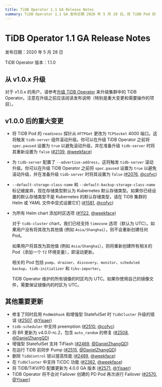 ```yaml
---
title: TiDB Operator 1.1 GA Release Notes
summary: TiDB Operator 1.1 GA 发布日期 2020 年 5 月 28 日。将 TiDB Pod 的 readiness 探针从 HTTPGet 更改为 TCPSocket 4000 端口。这将触发 tidb-server 组件滚动升级。你可以在升级 TiDB Operator 之前将 spec.paused 设置为 true 以避免滚动升级，并在准备升级 tidb-server 时将其重新设置为 false。
---
```


# TiDB Operator 1.1 GA Release Notes

发布日期：2020 年 5 月 28 日

TiDB Operator 版本：1.1.0

## 从 v1.0.x 升级

对于 v1.0.x 的用户，请参考[升级 TiDB Operator](https://docs.pingcap.com/zh/tidb-in-kubernetes/stable/upgrade-tidb-operator) 来升级集群中的 TiDB Operator。注意在升级之前应该阅读发布说明（特别是重大变更和需要操作的项目）。

## v1.0.0 后的重大变更

* 将 TiDB Pod 的 `readiness` 探针从 `HTTPGet` 更改为 `TCPSocket` 4000 端口。这将触发 `tidb-server` 组件滚动升级。你可以在升级 TiDB Operator 之前将 `spec.paused` 设置为 `true` 以避免滚动升级，并在准备升级 `tidb-server` 时将其重新设置为 `false` ([#2139](https://github.com/pingcap/tidb-operator/pull/2139), [@weekface](https://github.com/weekface))
* 为 `tidb-server` 配置了 `--advertise-address`，这将触发 `tidb-server` 滚动升级。你可以在升级 TiDB Operator 之前将 `spec.paused` 设置为 `true` 以避免滚动升级，并在准备升级 `tidb-server` 时将其设置为 `false` ([#2076](https://github.com/pingcap/tidb-operator/pull/2076), [@cofyc](https://github.com/cofyc))
* `--default-storage-class-name` 和 `--default-backup-storage-class-name` 标记被废弃，现在存储类型默认为 Kubernetes 默认存储类型。如果你已经设置的默认存储类型不是 Kubernetes 的默认存储类型，请在 TiDB 集群的 Helm 或 YAML 文件中显式设置它们 ([#1581](https://github.com/pingcap/tidb-operator/pull/1581), [@cofyc](https://github.com/cofyc))
* 为所有 Helm chart 添加时区选项 ([#1122](https://github.com/pingcap/tidb-operator/pull/1122), [@weekface](https://github.com/weekface))

    对于 `tidb-cluster` chart，我们已经支持 `timezone` 选项（默认为 UTC）。如果用户没有将其改为其他值 (例如 `Asia/Shanghai`），则不会重新创建任何 Pod。

    如果用户将其改为其他值 (例如 `Asia/Shanghai`），则将重新创建所有相关的 Pod（添加一个 `TZ` 环境变量），即滚动更新。

    相关的 Pod 包括 `pump`、`drainer`、`discovery`、`monitor`、`scheduled backup`、`tidb-initializer` 和 `tikv-importer`。

    TiDB Operator 维护的所有镜像的时区均为 UTC。如果你使用自己的镜像文件，需要保证镜像内的时区为 UTC。

## 其他重要更新

* 修复了同时启用 `PodWebhook` 和增强型 StatefulSet 时 `TidbCluster` 升级的错误 ([#2507](https://github.com/pingcap/tidb-operator/pull/2507), [@Yisaer](https://github.com/Yisaer))
* `tidb-scheduler` 中支持 preemption ([#2510](https://github.com/pingcap/tidb-operator/pull/2510), [@cofyc](https://github.com/cofyc))
* 将 BR 更新为 v4.0.0-rc.2，包含 `auto_random` 的修复 ([#2508](https://github.com/pingcap/tidb-operator/pull/2508), [@DanielZhangQD](https://github.com/DanielZhangQD))
* 增强型 StatefulSet 支持 TiFlash ([#2469](https://github.com/pingcap/tidb-operator/pull/2469), [@DanielZhangQD](https://github.com/DanielZhangQD))
* 在运行 TiDB 前同步 Pump ([#2515](https://github.com/pingcap/tidb-operator/pull/2515), [@DanielZhangQD](https://github.com/DanielZhangQD))
* 删除 `TidbControl` 锁以提高性能 ([#2489](https://github.com/pingcap/tidb-operator/pull/2489), [@weekface](https://github.com/weekface))
* 在 `TidbCluster` 中支持 TiCDC 功能 ([#2362](https://github.com/pingcap/tidb-operator/pull/2362), [@weekface](https://github.com/weekface))
* 将 TiDB/TiKV/PD 配置更新为 4.0.0 GA 版本 ([#2571](https://github.com/pingcap/tidb-operator/pull/2571), [@Yisaer](https://github.com/Yisaer))
* TiDB Operator 将不会对 Failover 创建的 PD Pod 再次进行 Failover ([#2570](https://github.com/pingcap/tidb-operator/pull/2570), [@Yisaer](https://github.com/Yisaer))
